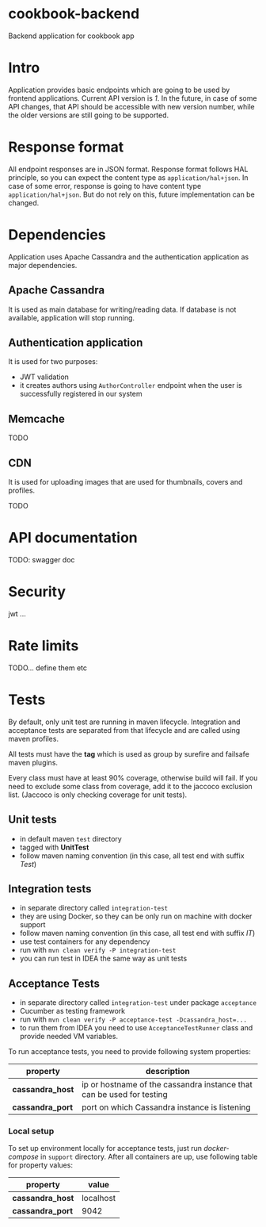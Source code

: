 # cookbook-backend

Backend application for cookbook app

# Intro

Application provides basic endpoints which are going to be used by frontend applications. Current API version is _1_. In
the future, in case of some API changes, that API should be accessible with new version number, while the older versions
are still going to be supported.

# Response format

All endpoint responses are in JSON format. Response format follows HAL principle, so you can expect the content type
as `application/hal+json`. In case of some error, response is going to have content type `application/hal+json`. But do
not rely on this, future implementation can be changed.

# Dependencies

Application uses Apache Cassandra and the authentication application as major dependencies.

## Apache Cassandra

It is used as main database for writing/reading data. If database is not available, application will stop running.

## Authentication application

It is used for two purposes:

- JWT validation
- it creates authors using `AuthorController` endpoint when the user is successfully registered in our system

## Memcache

TODO

## CDN

It is used for uploading images that are used for thumbnails, covers and profiles.

TODO

# API documentation

TODO: swagger doc

# Security

jwt ...

# Rate limits

TODO... define them etc

# Tests

By default, only unit test are running in maven lifecycle. Integration and acceptance tests are separated from that
lifecycle and are called using maven profiles.

All tests must have the __tag__ which is used as group by surefire and failsafe maven plugins.

Every class must have at least 90% coverage, otherwise build will fail. If you need to exclude some class from coverage,
add it to the jaccoco exclusion list.
(Jaccoco is only checking coverage for unit tests).

## Unit tests

- in default maven `test` directory
- tagged with __UnitTest__
- follow maven naming convention (in this case, all test end with suffix _Test_)

## Integration tests

- in separate directory called `integration-test`
- they are using Docker, so they can be only run on machine with docker support
- follow maven naming convention (in this case, all test end with suffix _IT_)
- use test containers for any dependency
- run with `mvn clean verify -P integration-test`
- you can run test in IDEA the same way as unit tests

## Acceptance Tests

- in separate directory called `integration-test` under package `acceptance`
- Cucumber as testing framework
- run with `mvn clean verify -P acceptance-test -Dcassandra_host=...`
- to run them from IDEA you need to use `AcceptanceTestRunner` class and provide needed VM variables.

To run acceptance tests, you need to provide following system properties:

| property           | description                                                           |
|--------------------|-----------------------------------------------------------------------|
| __cassandra_host__ | ip or hostname of the cassandra instance that can be used for testing |
| __cassandra_port__ | port on which Cassandra instance is listening                         |

### Local setup

To set up environment locally for acceptance tests, just run _docker-compose_ in `support` directory. After all
containers are up, use following table for property values:

| property           | value     |
|--------------------|-----------|
| __cassandra_host__ | localhost |
| __cassandra_port__ | 9042      |